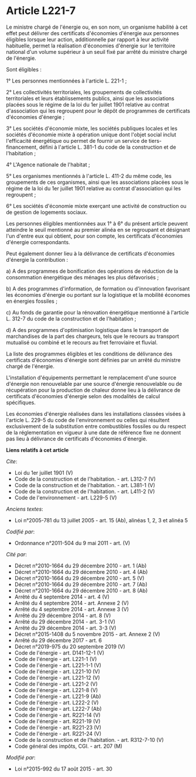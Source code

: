 # Article L221-7

Le ministre chargé de l'énergie ou, en son nom, un organisme habilité à cet effet peut délivrer des certificats d'économies
d'énergie aux personnes éligibles lorsque leur action, additionnelle par rapport à leur activité habituelle, permet la
réalisation d'économies d'énergie sur le territoire national d'un volume supérieur à un seuil fixé par arrêté du ministre
chargé de l'énergie. 

Sont éligibles : 

1° Les personnes mentionnées à l'article L. 221-1 ; 

2° Les collectivités territoriales, les groupements de collectivités territoriales et leurs établissements publics, ainsi que
les associations placées sous le régime de la loi du 1er juillet 1901 relative au contrat d'association qui les regroupent
pour le dépôt de programmes de certificats d'économies d'énergie ; 

3° Les sociétés d'économie mixte, les sociétés publiques locales et les sociétés d'économie mixte à opération unique dont
l'objet social inclut l'efficacité énergétique ou permet de fournir un service de tiers-financement, défini à l'article L.
381-1 du code de la construction et de l'habitation ; 

4° L'Agence nationale de l'habitat ; 

5° Les organismes mentionnés à l'article L. 411-2 du même code, les groupements de ces organismes, ainsi que les associations
placées sous le régime de la loi du 1er juillet 1901 relative au contrat d'association qui les regroupent ; 

6° Les sociétés d'économie mixte exerçant une activité de construction ou de gestion de logements sociaux. 

Les personnes éligibles mentionnées aux 1° à 6° du présent article peuvent atteindre le seuil mentionné au premier alinéa en
se regroupant et désignant l'un d'entre eux qui obtient, pour son compte, les certificats d'économies d'énergie
correspondants. 

Peut également donner lieu à la délivrance de certificats d'économies d'énergie la contribution : 

a) A des programmes de bonification des opérations de réduction de la consommation énergétique des ménages les plus
défavorisés ; 

b) A des programmes d'information, de formation ou d'innovation favorisant les économies d'énergie ou portant sur la
logistique et la mobilité économes en énergies fossiles ; 

c) Au fonds de garantie pour la rénovation énergétique mentionné à l'article L. 312-7 du code de la construction et de
l'habitation ; 

d) A des programmes d'optimisation logistique dans le transport de marchandises de la part des chargeurs, tels que le recours
au transport mutualisé ou combiné et le recours au fret ferroviaire et fluvial. 

La liste des programmes éligibles et les conditions de délivrance des certificats d'économies d'énergie sont définies par un
arrêté du ministre chargé de l'énergie. 

L'installation d'équipements permettant le remplacement d'une source d'énergie non renouvelable par une source d'énergie
renouvelable ou de récupération pour la production de chaleur donne lieu à la délivrance de certificats d'économies d'énergie
selon des modalités de calcul spécifiques. 

Les économies d'énergie réalisées dans les installations classées visées à l'article L. 229-5 du code de l'environnement ou
celles qui résultent exclusivement de la substitution entre combustibles fossiles ou du respect de la réglementation en
vigueur à une date de référence fixe ne donnent pas lieu à délivrance de certificats d'économies d'énergie.

**Liens relatifs à cet article**

_Cite_:

  - Loi du 1er juillet 1901 (V)
  - Code de la construction et de l'habitation. - art. L312-7 (V)
  - Code de la construction et de l'habitation. - art. L381-1 (V)
  - Code de la construction et de l'habitation. - art. L411-2 (V)
  - Code de l'environnement - art. L229-5 (V)

_Anciens textes_:

  - Loi n°2005-781 du 13 juillet 2005 - art. 15 (Ab), alinéas 1, 2, 3 et alinéa 5

_Codifié par_:

  - Ordonnance n°2011-504 du 9 mai 2011 - art. (V)

_Cité par_:

  - Décret n°2010-1664 du 29 décembre 2010 - art. 1 (Ab)
  - Décret n°2010-1664 du 29 décembre 2010 - art. 4 (Ab)
  - Décret n°2010-1664 du 29 décembre 2010 - art. 5 (V)
  - Décret n°2010-1664 du 29 décembre 2010 - art. 7 (Ab)
  - Décret n°2010-1664 du 29 décembre 2010 - art. 8 (Ab)
  - Arrêté du 4 septembre 2014 - art. 4 (V)
  - Arrêté du 4 septembre 2014 - art. Annexe 2 (V)
  - Arrêté du 4 septembre 2014 - art. Annexe 3 (V)
  - Arrêté du 29 décembre 2014 - art. 8 (V)
  - Arrêté du 29 décembre 2014 - art. 3-1 (V)
  - Arrêté du 29 décembre 2014 - art. 3-3 (V)
  - Décret n°2015-1408 du 5 novembre 2015 - art. Annexe 2 (V)
  - Arrêté du 29 décembre 2017 - art. 6
  - Décret n°2019-975 du 20 septembre 2019 (V)
  - Code de l'énergie - art. D141-12-1 (V)
  - Code de l'énergie - art. L221-1 (V)
  - Code de l'énergie - art. L221-1-1 (V)
  - Code de l'énergie - art. L221-10 (V)
  - Code de l'énergie - art. L221-12 (V)
  - Code de l'énergie - art. L221-2 (V)
  - Code de l'énergie - art. L221-8 (V)
  - Code de l'énergie - art. L221-9 (Ab)
  - Code de l'énergie - art. L222-2 (V)
  - Code de l'énergie - art. L222-7 (Ab)
  - Code de l'énergie - art. R221-14 (V)
  - Code de l'énergie - art. R221-19 (V)
  - Code de l'énergie - art. R221-23 (V)
  - Code de l'énergie - art. R221-24 (V)
  - Code de la construction et de l'habitation. - art. R312-7-10 (V)
  - Code général des impôts, CGI. - art. 207 (M)

_Modifié par_:

  - Loi n°2015-992 du 17 août 2015 - art. 30
